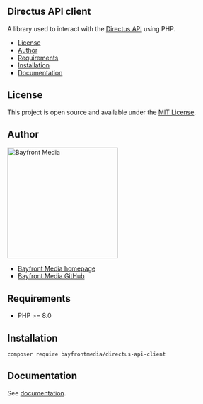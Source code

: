 ## Directus API client

A library used to interact with the [Directus API](https://docs.directus.io/reference/introduction.html) using PHP.

- [License](#license)
- [Author](#author)
- [Requirements](#requirements)
- [Installation](#installation)
- [Documentation](#documentation)

## License

This project is open source and available under the [MIT License](LICENSE).

## Author

<img src="https://cdn1.onbayfront.com/bfm/brand/bfm-logo.svg" alt="Bayfront Media" width="250" />

- [Bayfront Media homepage](https://www.bayfrontmedia.com?utm_source=github&amp;utm_medium=direct)
- [Bayfront Media GitHub](https://github.com/bayfrontmedia)

## Requirements

* PHP >= 8.0

## Installation

```
composer require bayfrontmedia/directus-api-client
```

## Documentation

See [documentation](docs/README.md).